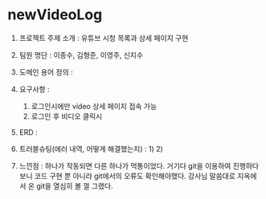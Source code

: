 # newVideoLog
1. 프로젝트 주제 소개
  : 유튜브 시청 목록과 상세 페이지 구현
  
2. 팀원 명단
  : 이종수, 김형준, 이영주, 신지수
  
3. 도메인 용어 정의
  : 
  
4. 요구사항 : 
    1) 로그인시에만 video 상세 페이지 접속 가능
    2) 로그인 후 비디오 클릭시 

5. ERD : 
 
6. 트러블슈팅(에러 내역, 어떻게 해결했는지) :
      1) 
      2) 


7. 느낀점 : 하나가 작동되면 다른 하나가 먹통이었다. 거기다 git을 이용하여 진행하다 보니 코드 구현 뿐 아니라 git에서의 오류도 확인해야했다. 강사님 말씀대로 지옥에서 온 git을 열심히 볼 껄 그랬다.     
